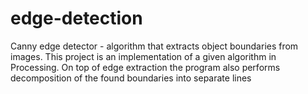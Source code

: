 # edge-detection

Canny edge detector - algorithm that extracts object boundaries from images. This project is an implementation of a given algorithm in Processing. On top of edge extraction the program also performs decomposition of the found boundaries into separate lines
